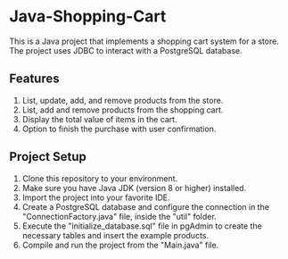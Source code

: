 # Java-Shopping-Cart
This is a Java project that implements a shopping cart system for a store. The project uses JDBC to interact with a PostgreSQL database.

## Features
1. List, update, add, and remove products from the store.
2. List, add and remove products from the shopping cart.
3. Display the total value of items in the cart.
4. Option to finish the purchase with user confirmation.

## Project Setup
1. Clone this repository to your environment.
2. Make sure you have Java JDK (version 8 or higher) installed.
3. Import the project into your favorite IDE.
4. Create a PostgreSQL database and configure the connection in the "ConnectionFactory.java" file, inside the "util" folder.
5. Execute the "initialize_database.sql" file in pgAdmin to create the necessary tables and insert the example products.
6. Compile and run the project from the "Main.java" file.
